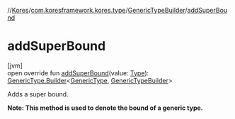 //[Kores](../../../index.md)/[com.koresframework.kores.type](../index.md)/[GenericTypeBuilder](index.md)/[addSuperBound](add-super-bound.md)

# addSuperBound

[jvm]\
open override fun [addSuperBound](add-super-bound.md)(value: [Type](https://docs.oracle.com/javase/8/docs/api/java/lang/reflect/Type.html)): [GenericType.Builder](../-generic-type/-builder/index.md)<[GenericType](../-generic-type/index.md), [GenericTypeBuilder](index.md)>

Adds a super bound.

**Note: This method is used to denote the bound of a generic type.**
